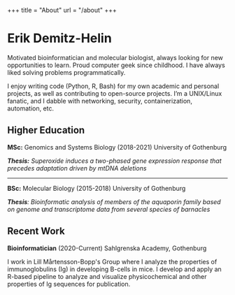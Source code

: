 +++
title = "About"
url = "/about"
+++

# Erik Demitz-Helin
Motivated bioinformatician and molecular biologist, always looking for new opportunities to learn. Proud computer geek since childhood. I have always liked solving problems programmatically.

I enjoy writing code (Python, R, Bash) for my own academic and personal projects, as well as contributing to open-source projects. I’m a UNIX/Linux fanatic, and I dabble with networking, security, containerization, automation, etc.

## Higher Education

**MSc:** Genomics and Systems Biology (2018-2021) University of Gothenburg

***Thesis:** Superoxide induces a two-phased gene expression response that precedes adaptation driven by mtDNA deletions*

---

**BSc:** Molecular Biology (2015-2018) University of Gothenburg

***Thesis**: Bioinformatic analysis of members of the aquaporin family based on genome and transcriptome data from several species of barnacles*

## Recent Work

**Bioinformatician** (2020-Current) Sahlgrenska Academy, Gothenburg

I work in Lill Mårtensson-Bopp's Group where I analyze the properties of immunoglobulins (Ig) in developing B-cells in mice. I develop and apply an R-based pipeline to analyze and visualize physicochemical and other properties of Ig sequences for publication.
